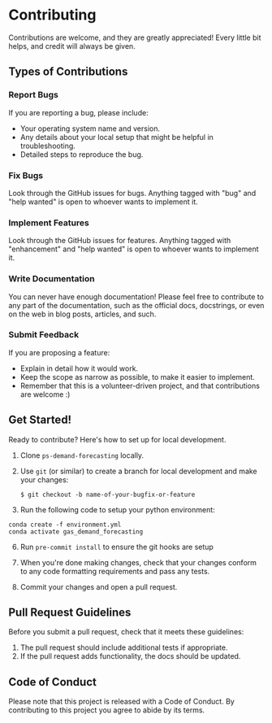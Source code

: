 # Contributing

Contributions are welcome, and they are greatly appreciated! Every little bit
helps, and credit will always be given.

## Types of Contributions

### Report Bugs

If you are reporting a bug, please include:

* Your operating system name and version.
* Any details about your local setup that might be helpful in troubleshooting.
* Detailed steps to reproduce the bug.

### Fix Bugs

Look through the GitHub issues for bugs. Anything tagged with "bug" and "help
wanted" is open to whoever wants to implement it.

### Implement Features

Look through the GitHub issues for features. Anything tagged with "enhancement"
and "help wanted" is open to whoever wants to implement it.

### Write Documentation

You can never have enough documentation! Please feel free to contribute to any
part of the documentation, such as the official docs, docstrings, or even
on the web in blog posts, articles, and such.

### Submit Feedback

If you are proposing a feature:

* Explain in detail how it would work.
* Keep the scope as narrow as possible, to make it easier to implement.
* Remember that this is a volunteer-driven project, and that contributions
  are welcome :)

## Get Started!

Ready to contribute? Here's how to set up for local development.

1. Clone `ps-demand-forecasting` locally.
3. Use `git` (or similar) to create a branch for local development and make your changes:

    ```console
    $ git checkout -b name-of-your-bugfix-or-feature
    ```
5. Run the following code to setup your python environment:
  ```
  conda create -f environment.yml
  conda activate gas_demand_forecasting
  ```

6. Run `pre-commit install` to ensure the git hooks are setup

7. When you're done making changes, check that your changes conform to any code formatting requirements and pass any tests.

8. Commit your changes and open a pull request.


## Pull Request Guidelines

Before you submit a pull request, check that it meets these guidelines:

1. The pull request should include additional tests if appropriate.
2. If the pull request adds functionality, the docs should be updated.

## Code of Conduct

Please note that this project is released with a
Code of Conduct. By contributing to this project you agree to abide by its terms.
